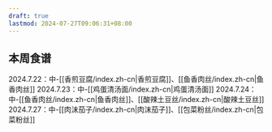 ```yaml
---
draft: true
lastmod: 2024-07-27T09:06:31+08:00
---
```


## 本周食谱

2024.7.22：中-[[香煎豆腐/index.zh-cn|香煎豆腐]]、[[鱼香肉丝/index.zh-cn|鱼香肉丝]]
2024.7.23：中-[[鸡蛋清汤面/index.zh-cn|鸡蛋清汤面]]
2024.7.24：中-[[鱼香肉丝/index.zh-cn|鱼香肉丝]]、[[酸辣土豆丝/index.zh-cn|酸辣土豆丝]]
2024.7.27：中-[[肉沫茄子/index.zh-cn|肉沫茄子]]、[[包菜粉丝/index.zh-cn|包菜粉丝]]



